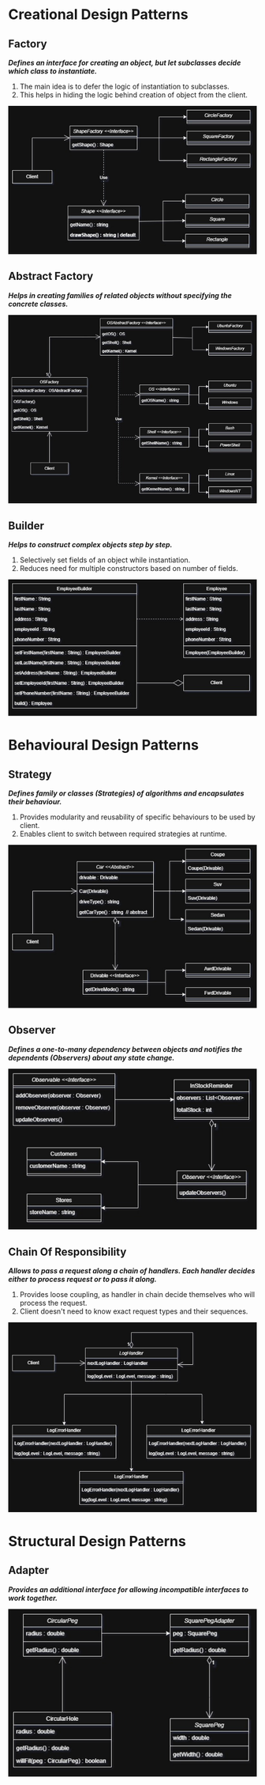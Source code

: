 # Creational Design Patterns


## Factory
***Defines an interface for creating an object, but let subclasses decide which class to instantiate.***

1. The main idea is to defer the logic of instantiation to subclasses.
2. This helps in hiding the logic behind creation of object from the client.

![Factory UML](https://github.com/rishabmamgai/LLD/blob/master/umls/Factory.jpg?raw=true)


## Abstract Factory
***Helps in creating families of related objects without specifying the concrete classes.***

![Abstract Factory UML](https://github.com/rishabmamgai/LLD/blob/master/umls/Abstract%20Factory.jpg?raw=true)


## Builder
***Helps to construct complex objects step by step.***

1. Selectively set fields of an object while instantiation.
2. Reduces need for multiple constructors based on number of fields.

![Builder UML](https://github.com/rishabmamgai/LLD/blob/master/umls/Builder.jpg?raw=true)


# Behavioural Design Patterns


## Strategy
***Defines family or classes (Strategies) of algorithms and encapsulates their behaviour.***

1. Provides modularity and reusability of specific behaviours to be used by client.
2. Enables client to switch between required strategies at runtime.

![Strategy UML](https://github.com/rishabmamgai/LLD/blob/master/umls/Strategy.jpg?raw=true)


## Observer
***Defines a one-to-many dependency between objects and notifies the dependents (Observers) about any state change.***

![Observer UML](https://github.com/rishabmamgai/LLD/blob/master/umls/Observer.jpg?raw=true)


## Chain Of Responsibility
***Allows to pass a request along a chain of handlers. Each handler decides either to process request or to pass it along.***

1. Provides loose coupling, as handler in chain decide themselves who will process the request.
2. Client doesn't need to know exact request types and their sequences.

![Chain Of Responsibility UML](https://github.com/rishabmamgai/LLD/blob/master/umls/Chain%20Of%20Responsibility.jpg?raw=true)


# Structural Design Patterns

## Adapter
***Provides an additional interface for allowing incompatible interfaces to work together.***

![Adapter UML](https://github.com/rishabmamgai/LLD/blob/master/umls/Adapter.jpg?raw=true)
